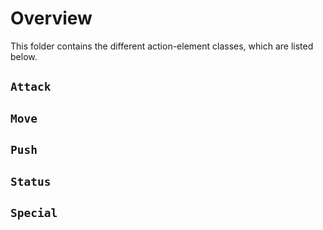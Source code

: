 # Overview

This folder contains the different action-element classes, which are listed below.

## `Attack`
## `Move`
## `Push`
## `Status`
## `Special`
